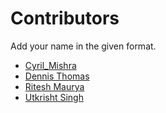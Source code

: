 # Contributors

Add your name in the given format.

- [Cyril_Mishra](https://github.com/CyrilMishra)
- [Dennis Thomas](https://github.com/DNA5769/)
- [Ritesh Maurya](https://github.com/MauryaRitesh/)
- [Utkrisht Singh](https://github.com/utkrisht5/)
